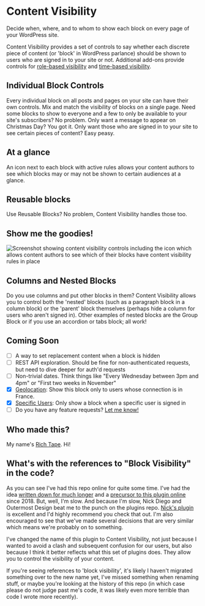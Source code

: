 # Content Visibility

Decide when, where, and to whom to show each block on every page of your WordPress site.

Content Visibility provides a set of controls to say whether each discrete piece of content (or 'block' in WordPress parlance) should be shown to users who are signed in to your site or not. Additional add-ons provide controls for [role-based visibility](https://github.com/richardtape/content-visibility-user-role) and [time-based visibility](https://github.com/richardtape/content-visibility-date-and-time).

## Individual Block Controls

Every individual block on all posts and pages on your site can have their own controls. Mix and match the visibility of blocks on a single page. Need some blocks to show to everyone and a few to only be available to your site's subscribers? No problem. Only want a message to appear on Christmas Day? You got it. Only want those who are signed in to your site to see certain pieces of content? Easy peasy.

## At a glance

An icon next to each block with active rules allows your content authors to see which blocks may or may not be shown to certain audiences at a glance.

## Reusable blocks

Use Reusable Blocks? No problem, Content Visibility handles those too.

## Show me the goodies!

![Screenshot showing content visibility controls including the icon which allows content authors to see which of their blocks have content visibility rules in place](https://richardtape.com/wp-content/uploads/2020/12/content-visibility-1.png)

## Columns and Nested Blocks

Do you use columns and put other blocks in them? Content Visibility allows you to control both the 'nested' blocks (such as a paragraph block in a column block) or the 'parent' block themselves (perhaps hide a column for users who aren't signed in). Other examples of nested blocks are the Group Block or if you use an accordion or tabs block; all work!


## Coming Soon

 - [ ] A way to set replacement content when a block is hidden
 - [ ] REST API exploration. Should be fine for non-authenticated requests, but need to dive deeper for auth'd requests
 - [ ] Non-trivial dates. Think things like "Every Wednesday between 3pm and 4pm" or "First two weeks in November"
 - [x] [Geolocation](https://wordpress.org/plugins/content-visibility-geolocation/): Show this block only to users whose connection is in France.
 - [x] [Specific Users](https://wordpress.org/plugins/content-visibility-specific-users/): Only show a block when a specific user is signed in
 - [ ] Do you have any feature requests? [Let me know!](https://github.com/richardtape/content-visibility/issues/new)

## Who made this?

My name's [Rich Tape](https://richardtape.com/). Hi!

## What's with the references to "Block Visibility" in the code?

As you can see I've had this repo online for quite some time. I've had the idea [written down for much longer](https://richardtape.com/2018/11/09/scheduled-blocks/) and a [precursor to this plugin online](https://github.com/richardtape/scheduled-blocks/commit/2294fd91a3107c6fa34220901c994739961d95b0) since 2018. But, well, I'm slow. And because I'm slow, Nick Diego and Outermost Design beat me to the punch on the plugins repo. [Nick's plugin](https://wordpress.org/plugins/block-visibility/) is excellent and I'd highly recommend you check that out. I'm also encouraged to see that we've made several decisions that are very similar which means we're probably on to something.

I've changed the name of this plugin to Content Visibility, not just because I wanted to avoid a clash and subsequent confusion for our users, but also because I think it better reflects what this set of plugins does. They allow you to control the visibility of your content.

If you're seeing references to 'block visibility', it's likely I haven't migrated something over to the new name yet, I've missed something when renaming stuff, or maybe you're looking at the history of this repo (in which case please do not judge past me's code, it was likely even more terrible than code I wrote more recently).